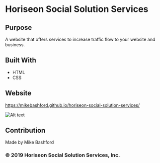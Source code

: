 # Horiseon Social Solution Services

## Purpose
A website that offers services to increase traffic flow to your website and business.

## Built With
* HTML
* CSS
## Website
 https://mikebashford.github.io/horiseon-social-solution-services/

![Alt text](/horiseon-social-solution-services/assets/images/fullwebsiteimage.jpg)

## Contribution
Made by Mike Bashford

### © 2019 Horiseon Social Solution Services, Inc.
